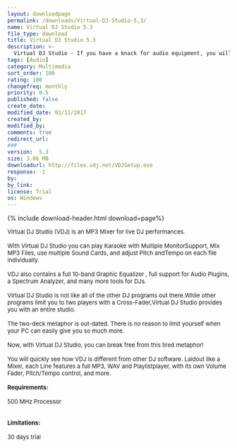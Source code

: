 ```yaml
---
layout: downloadpage
permalink: /downloads/Virtual-DJ-Studio-5,3/
name: Virtual DJ Studio 5.3
file_type: download
title: Virtual DJ Studio 5.3
description: >-
  Virtual DJ Studio - If you have a knack for audio equipment, you will quickly pick up on Virtual DJ Studio use
tags: [Audio]
category: Multimedia
sort_order: 100
rating: 100
changefreq: monthly
priority: 0.5
published: false
create_date: 
modified_date: 03/11/2017
created_by: 
modified_by: 
comments: true
redirect_url: 
### 
version:  5.3
size: 3.86 MB
downloadurl: http://files.vdj.net/VDJSetup.exe
response: -1
by: 
by_link: 
license: Trial 
os: Windows
---
```


{% include download-header.html download=page%}

<p style="fix-download-text !important">
<p><font size="2"><p>Virtual DJ Studio (VDJ) is an MP3 Mixer for live DJ performances. <br />
<br />
With Virtual DJ Studio you can play Karaoke with Multiple MonitorSupport, Mix MP3 Files, use multiple Sound Cards, and adjust Pitch andTempo on each file individually. <br />
<br />
VDJ also contains a full 10-band Graphic Equalizer , full support for Audio Plugins, a Spectrum Analyzer, and many more tools for DJs.<br />
<br />
Virtual DJ Studio is not like all of the other DJ programs out there.While other programs limit you to two players with a Cross-Fader,Virtual DJ Studio provides you with an entire studio. <br />
<br />
The two-deck metaphor is out-dated. There is no reason to limit yourself when your PC can easily give you so much more. <br />
<br />
Now, with Virtual DJ Studio, you can break free from this tired metaphor! <br />
<br />
You will quickly see how VDJ is different from other DJ software. Laidout like a Mixer, each Line features a full MP3, WAV and Playlistplayer, with its own Volume Fader, Pitch/Tempo control, and more.<br />
<br />
<span><strong>Requirements:</strong></span><br />
<br />
500 MHz Processor<br />
<br />
<br />
<span><strong>Limitations:</strong></span><br />
<br />
30 days trial</p></p></p>
